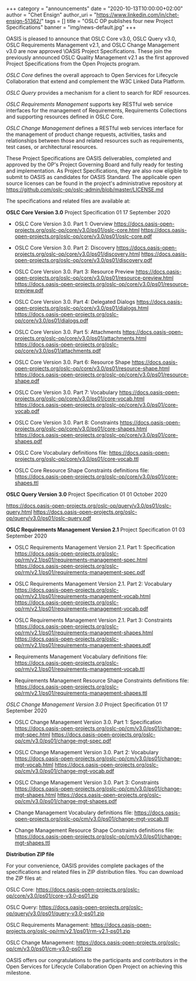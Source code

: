 +++
category = "announcements"
date = "2020-10-13T10:00:00+02:00"
author = "Chet Ensign"
author_uri = "https://www.linkedin.com/in/chet-ensign-51362/"
tags = []
title = "OSLC OP publishes four new Project Specifications"
banner = "img/news-default.jpg"
+++

OASIS is pleased to announce that OSLC Core v3.0, OSLC Query v3.0, OSLC Requirements Management v2.1, and OSLC Change Management v3.0 are now approved \OASIS Project Specifications. These join the previously announced OSLC Quality Management v2.1 as the first approved Project Specifications from the Open Projects program.

*OSLC Core* defines the overall approach to Open Services for Lifecycle Collaboration that extend and complement the W3C Linked Data Platform.

*OSLC Query* provides a mechanism for a client to search for RDF resources.

*OSLC Requirements Management* supports key RESTful web service interfaces for the management of Requirements, Requirements Collections and supporting resources defined in OSLC Core.

*OSLC Change Management* defines a RESTful web services interface for the management of product change requests, activities, tasks and relationships between those and related resources such as requirements, test cases, or architectural resources.

These Project Specifications are OASIS deliverables, completed and approved by the OP's Project Governing Board and fully ready for testing and implementation. As Project Specifications, they are also now eligible to submit to OASIS as candidates for OASIS Standard. The applicable open source licenses can be found in the project's administrative repository at https://github.com/oslc-op/oslc-admin/blob/master/LICENSE.md

The specifications and related files are available at:

**OSLC Core Version 3.0**
Project Specification 01
17 September 2020

- OSLC Core Version 3.0. Part 1: Overview
https://docs.oasis-open-projects.org/oslc-op/core/v3.0/ps01/oslc-core.html
https://docs.oasis-open-projects.org/oslc-op/core/v3.0/ps01/oslc-core.pdf

- OSLC Core Version 3.0. Part 2: Discovery
https://docs.oasis-open-projects.org/oslc-op/core/v3.0/ps01/discovery.html
https://docs.oasis-open-projects.org/oslc-op/core/v3.0/ps01/discovery.pdf

- OSLC Core Version 3.0. Part 3: Resource Preview
https://docs.oasis-open-projects.org/oslc-op/core/v3.0/ps01/resource-preview.html
https://docs.oasis-open-projects.org/oslc-op/core/v3.0/ps01/resource-preview.pdf

- OSLC Core Version 3.0. Part 4: Delegated Dialogs
https://docs.oasis-open-projects.org/oslc-op/core/v3.0/ps01/dialogs.html
https://docs.oasis-open-projects.org/oslc-op/core/v3.0/ps01/dialogs.pdf

- OSLC Core Version 3.0. Part 5: Attachments
https://docs.oasis-open-projects.org/oslc-op/core/v3.0/ps01/attachments.html
https://docs.oasis-open-projects.org/oslc-op/core/v3.0/ps01/attachments.pdf

- OSLC Core Version 3.0. Part 6: Resource Shape
https://docs.oasis-open-projects.org/oslc-op/core/v3.0/ps01/resource-shape.html
https://docs.oasis-open-projects.org/oslc-op/core/v3.0/ps01/resource-shape.pdf

- OSLC Core Version 3.0. Part 7: Vocabulary
https://docs.oasis-open-projects.org/oslc-op/core/v3.0/ps01/core-vocab.html
https://docs.oasis-open-projects.org/oslc-op/core/v3.0/ps01/core-vocab.pdf

- OSLC Core Version 3.0. Part 8: Constraints
https://docs.oasis-open-projects.org/oslc-op/core/v3.0/ps01/core-shapes.html
https://docs.oasis-open-projects.org/oslc-op/core/v3.0/ps01/core-shapes.pdf

- OSLC Core Vocabulary definitions file: 
https://docs.oasis-open-projects.org/oslc-op/core/v3.0/ps01/core-vocab.ttl

- OSLC Core Resource Shape Constraints definitions file: 
https://docs.oasis-open-projects.org/oslc-op/core/v3.0/ps01/core-shapes.ttl

**OSLC Query Version 3.0**
Project Specification 01
01 October 2020

https://docs.oasis-open-projects.org/oslc-op/query/v3.0/ps01/oslc-query.html
https://docs.oasis-open-projects.org/oslc-op/query/v3.0/ps01/oslc-query.pdf

**OSLC Requirements Management Version 2.1**
Project Specification 01
03 September 2020

- OSLC Requirements Management Version 2.1. Part 1: Specification
https://docs.oasis-open-projects.org/oslc-op/rm/v2.1/ps01/requirements-management-spec.html
https://docs.oasis-open-projects.org/oslc-op/rm/v2.1/ps01/requirements-management-spec.pdf

- OSLC Requirements Management Version 2.1. Part 2: Vocabulary
https://docs.oasis-open-projects.org/oslc-op/rm/v2.1/ps01/requirements-management-vocab.html
https://docs.oasis-open-projects.org/oslc-op/rm/v2.1/ps01/requirements-management-vocab.pdf

- OSLC Requirements Management Version 2.1. Part 3: Constraints
https://docs.oasis-open-projects.org/oslc-op/rm/v2.1/ps01/requirements-management-shapes.html
https://docs.oasis-open-projects.org/oslc-op/rm/v2.1/ps01/requirements-management-shapes.pdf

- Requirements Management Vocabulary definitions file: 
https://docs.oasis-open-projects.org/oslc-op/rm/v2.1/ps01/requirements-management-vocab.ttl

- Requirements Management Resource Shape Constraints definitions file: 
https://docs.oasis-open-projects.org/oslc-op/rm/v2.1/ps01/requirements-management-shapes.ttl

*OSLC Change Management Version 3.0*
Project Specification 01
17 September 2020

- OSLC Change Management Version 3.0. Part 1: Specification
https://docs.oasis-open-projects.org/oslc-op/cm/v3.0/ps01/change-mgt-spec.html
https://docs.oasis-open-projects.org/oslc-op/cm/v3.0/ps01/change-mgt-spec.pdf

- OSLC Change Management Version 3.0. Part 2: Vocabulary
https://docs.oasis-open-projects.org/oslc-op/cm/v3.0/ps01/change-mgt-vocab.html
https://docs.oasis-open-projects.org/oslc-op/cm/v3.0/ps01/change-mgt-vocab.pdf

- OSLC Change Management Version 3.0. Part 3: Constraints
https://docs.oasis-open-projects.org/oslc-op/cm/v3.0/ps01/change-mgt-shapes.html
https://docs.oasis-open-projects.org/oslc-op/cm/v3.0/ps01/change-mgt-shapes.pdf

- Change Management Vocabulary definitions file: 
https://docs.oasis-open-projects.org/oslc-op/cm/v3.0/ps01/change-mgt-vocab.ttl

- Change Management Resource Shape Constraints definitions file:
https://docs.oasis-open-projects.org/oslc-op/cm/v3.0/ps01/change-mgt-shapes.ttl

**Distribution ZIP file**

For your convenience, OASIS provides complete packages of the specifications and related files in ZIP distribution files. You can download the ZIP files at:

OSLC Core: https://docs.oasis-open-projects.org/oslc-op/core/v3.0/ps01/core-v3.0-ps01.zip 

OSLC Query: https://docs.oasis-open-projects.org/oslc-op/query/v3.0/ps01/query-v3.0-ps01.zip

OSLC Requirements Management: https://docs.oasis-open-projects.org/oslc-op/rm/v2.1/ps01/rm-v2.1-ps01.zip

OSLC Change Management: https://docs.oasis-open-projects.org/oslc-op/cm/v3.0/ps01/cm-v3.0-ps01.zip

OASIS offers our congratulations to the participants and contributors in the Open Services for Lifecycle Collaboration Open Project on achieving this milestone.
